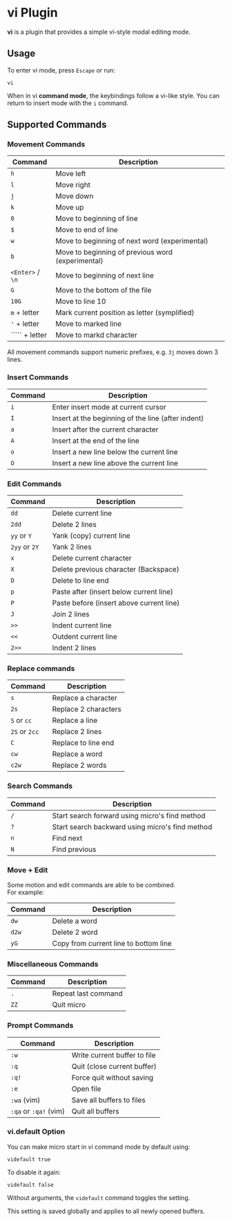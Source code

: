 # vi Plugin

**vi** is a plugin that provides a simple vi-style modal editing mode.

## Usage

To enter vi mode, press `Escape` or run:

```
vi
```

When in vi **command mode**, the keybindings follow a vi-like style.
You can return to insert mode with the `i` command.

## Supported Commands

### Movement Commands

| Command          | Description                                       |
| ---------------- | ------------------------------------------------- |
| `h`              | Move left                                         |
| `l`              | Move right                                        |
| `j`              | Move down                                         |
| `k`              | Move up                                           |
| `0`              | Move to beginning of line                         |
| `$`              | Move to end of line                               |
| `w`              | Move to beginning of next word (experimental)     |
| `b`              | Move to beginning of previous word (experimental) |
| `<Enter>` / `\n` | Move to beginning of next line                    |
| `G`              | Move to the bottom of the file                    |
| `10G`            | Move to line 10                                   |
| `m` + letter     | Mark current position as letter (symplified)      |
| `'` + letter     | Move to marked line                               |
| ````` + letter   | Move to markd character                           |

All movement commands support numeric prefixes, e.g. `3j` moves down 3 lines.

### Insert Commands

| Command | Description                                        |
| ------- | -------------------------------------------------- |
| `i`     | Enter insert mode at current cursor                |
| `I`     | Insert at the beginning of the line (after indent) |
| `a`     | Insert after the current character                 |
| `A`     | Insert at the end of the line                      |
| `o`     | Insert a new line below the current line           |
| `O`     | Insert a new line above the current line           |

### Edit Commands

| Command       | Description                              |
| ------------- | ---------------------------------------- |
| `dd`          | Delete current line                      |
| `2dd`         | Delete 2 lines                           |
| `yy` or `Y`   | Yank (copy) current line                 |
| `2yy` or `2Y` | Yank 2 lines                             |
| `x`           | Delete current character                 |
| `X`           | Delete previous character (Backspace)    |
| `D`           | Delete to line end                       |
| `p`           | Paste after (insert below current line)  |
| `P`           | Paste before (insert above current line) |
| `J`           | Join 2 lines                             |
| `>>`          | Indent current line                      |
| `<<`          | Outdent current line                     |
| `2>>`         | Indent 2 lines                           |

### Replace commands

| Command       | Description          |
| ------------- | -------------------- |
| `s`           | Replace a character  |
| `2s`          | Replace 2 characters |
| `S` or `cc`   | Replace a line       |
| `2S` or `2cc` | Replace 2 lines      |
| `C`           | Replace to line end  |
| `cw`          | Replace a word       |
| `c2w`         | Replace 2 words      |

### Search Commands

| Command | Description                                     |
| ------- | ----------------------------------------------- |
| `/`     | Start search forward using micro's find method  |
| `?`     | Start search backward using micro's find method |
| `n`     | Find next                                       |
| `N`     | Find previous                                   |

### Move + Edit

Some motion and edit commands are able to be combined.  
For example:

| Command | Description                           |
| ------- | ------------------------------------- |
| `dw`    | Delete a word                         |
| `d2w`   | Delete 2 word                         |
| `yG`    | Copy from current line to bottom line |

### Miscellaneous Commands

| Command | Description         |
| ------- | ------------------- |
| `.`     | Repeat last command |
| `ZZ`    | Quit micro          |

### Prompt Commands

| Command               | Description                  |
| --------------------- | ---------------------------- |
| `:w`                  | Write current buffer to file |
| `:q`                  | Quit (close current buffer)  |
| `:q!`                 | Force quit without saving    |
| `:e`                  | Open file                    |
| `:wa` (vim)           | Save all buffers to files    |
| `:qa` or `:qa!` (vim) | Quit all buffers             |

###

### vi.default Option

You can make micro start in vi command mode by default using:

```
videfault true
```

To disable it again:

```
videfault false
```

Without arguments, the `videfault` command toggles the setting.

This setting is saved globally and applies to all newly opened buffers.
